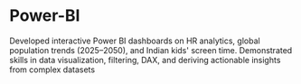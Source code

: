 # Power-BI
Developed interactive Power BI dashboards on HR analytics, global population trends (2025–2050), and Indian kids' screen time. Demonstrated skills in data visualization, filtering, DAX, and deriving actionable insights from complex datasets
